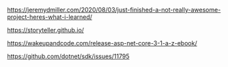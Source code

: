 https://jeremydmiller.com/2020/08/03/just-finished-a-not-really-awesome-project-heres-what-i-learned/

https://storyteller.github.io/

https://wakeupandcode.com/release-asp-net-core-3-1-a-z-ebook/

https://github.com/dotnet/sdk/issues/11795
